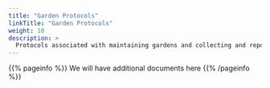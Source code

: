 ```yaml
---
title: "Garden Protocols"
linkTitle: "Garden Protocols"
weight: 10
description: >
  Protocols associated with maintaining gardens and collecting and reporting data
---
```


{{% pageinfo %}}
We will have additional documents here
{{% /pageinfo %}}
